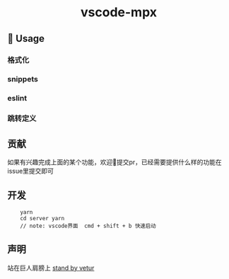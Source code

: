 <p>
  <h1 align="center">vscode-mpx</h1>
</p>

## 📖 Usage

### 格式化
### snippets
### eslint
### 跳转定义


## 贡献
如果有兴趣完成上面的某个功能，欢迎👏提交pr，已经需要提供什么样的功能在issue里提交即可

## 开发

```shell
    yarn
    cd server yarn
    // note: vscode界面  cmd + shift + b 快速启动
```

## 声明

站在巨人肩膀上
[stand by vetur](https://github.com/vuejs/vetur)
